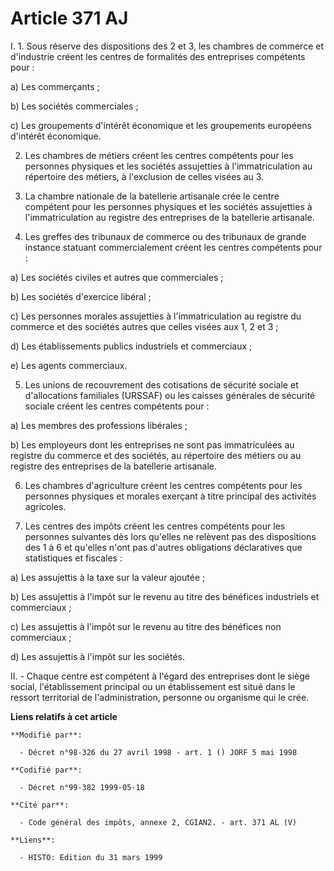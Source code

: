 # Article 371 AJ

I. 1. Sous réserve des dispositions des 2 et 3, les chambres de commerce et d'industrie créent les centres de formalités des
entreprises compétents pour :

a) Les commerçants ;

b) Les sociétés commerciales ;

c) Les groupements d'intérêt économique et les groupements européens d'intérêt économique.

2. Les chambres de métiers créent les centres compétents pour les personnes physiques et les sociétés assujetties à
l'immatriculation au répertoire des métiers, à l'exclusion de celles visées au 3.

3. La chambre nationale de la batellerie artisanale crée le centre compétent pour les personnes physiques et les sociétés
assujetties à l'immatriculation au registre des entreprises de la batellerie artisanale.

4. Les greffes des tribunaux de commerce ou des tribunaux de grande instance statuant commercialement créent les centres
compétents pour :

a) Les sociétés civiles et autres que commerciales ;

b) Les sociétés d'exercice libéral ;

c) Les personnes morales assujetties à l'immatriculation au registre du commerce et des sociétés autres que celles visées aux
1, 2 et 3 ;

d) Les établissements publics industriels et commerciaux ;

e) Les agents commerciaux.

5. Les unions de recouvrement des cotisations de sécurité sociale et d'allocations familiales (URSSAF) ou les caisses
générales de sécurité sociale créent les centres compétents pour :

a) Les membres des professions libérales ;

b) Les employeurs dont les entreprises ne sont pas immatriculées au registre du commerce et des sociétés, au répertoire des
métiers ou au registre des entreprises de la batellerie artisanale.

6. Les chambres d'agriculture créent les centres compétents pour les personnes physiques et morales exerçant à titre
principal des activités agricoles.

7. Les centres des impôts créent les centres compétents pour les personnes suivantes dès lors qu'elles ne relèvent pas des
dispositions des 1 à 6 et qu'elles n'ont pas d'autres obligations déclaratives que statistiques et fiscales :

a) Les assujettis à la taxe sur la valeur ajoutée ;

b) Les assujettis à l'impôt sur le revenu au titre des bénéfices industriels et commerciaux ;

c) Les assujettis à l'impôt sur le revenu au titre des bénéfices non commerciaux ;

d) Les assujettis à l'impôt sur les sociétés.

II. - Chaque centre est compétent à l'égard des entreprises dont le siège social, l'établissement principal ou un
établissement est situé dans le ressort territorial de l'administration, personne ou organisme qui le crée.

**Liens relatifs à cet article**

	**Modifié par**:

	  - Décret n°98-326 du 27 avril 1998 - art. 1 () JORF 5 mai 1998

	**Codifié par**:

	  - Décret n°99-382 1999-05-18

	**Cité par**:

	  - Code général des impôts, annexe 2, CGIAN2. - art. 371 AL (V)

	**Liens**:

	  - HISTO: Edition du 31 mars 1999
